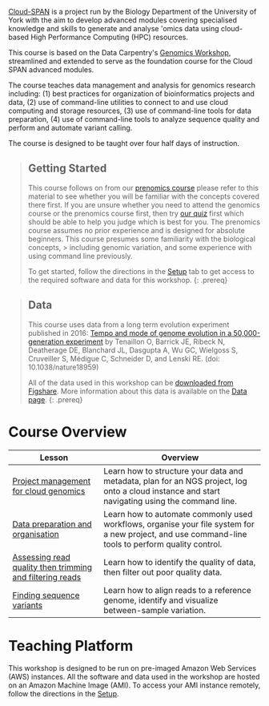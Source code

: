 ---
---

[Cloud-SPAN](https://cloud-span.york.ac.uk) is a project run by the Biology Department of the University of York with the aim to develop advanced modules covering specialised knowledge and skills to generate and analyse 'omics data using cloud-based High Performance Computing (HPC) resources.

This course is based on the Data Carpentry's [Genomics Workshop](https://datacarpentry.org/genomics-workshop/), streamlined and extended to serve as the foundation course for the Cloud SPAN advanced modules.

The course teaches data management and analysis for genomics research including: (1) best practices for organization of bioinformatics projects and data, (2) use of command-line utilities to connect to and use cloud computing and storage resources, (3) use of command-line tools for data preparation, (4) use of command-line tools to analyze sequence quality and perform and automate variant calling.

The course is designed to be taught over four half days of instruction.

> ## Getting Started
>
> This course follows on from our [prenomics course](https://cloud-span.github.io/prenomics00-intro/) please   refer to this material to see whether you will be familiar with the concepts covered there first.
> If you are unsure whether you need to attend the genomics course or the prenomics course first, then try     [our quiz](https://shiny.york.ac.uk/er13/prenomics-quiz/#section-some-general-questions) first which should   be able to help you judge which is best for you.
> The prenomics course assumes no prior experience and is designed for absolute beginners.
> This course presumes some familiarity with the biological concepts, > including genomic variation, and some experience with using command line previously.
>
> To get started, follow the directions in the [Setup](setup) tab to get access to the required
> software and data for this workshop.
{: .prereq}

> ## Data
>
> This course uses data from a long term evolution experiment published in 2016: [Tempo and mode of genome evolution in a 50,000-generation experiment](https://www.ncbi.nlm.nih.gov/pmc/articles/PMC4988878/) by Tenaillon O, Barrick JE, Ribeck N, Deatherage DE, Blanchard JL, Dasgupta A, Wu GC, Wielgoss S, Cruveiller S, Médigue C, Schneider D, and Lenski RE. (doi: 10.1038/nature18959)
>
> All of the data used in this workshop can be [downloaded from Figshare](https://figshare.com/articles/Data_Carpentry_Genomics_beta_2_0/7726454).
> More information about this data is available on the [Data page](https://cloud-span.github.io/genomics02-proj-mngt-cloud-genomics/data/index.html).
{: .prereq}

# Course Overview

| Lesson                     | Overview |
| -------------------------- | ---------|
| [Project management for cloud genomics](https://cloud-span.github.io/01genomics/) | Learn how to structure your data and metadata, plan for an NGS project, log onto a cloud instance and start navigating using the command line.|
| [Data preparation and organisation](https://cloud-span.github.io/02genomics/) | Learn how to automate commonly used workflows, organise your file system for a new project, and use command-line tools to perform quality control.|
| [Assessing read quality then trimming and filtering reads](https://cloud-span.github.io/03genomics/) | Learn how to identify the quality of data, then filter out poor quality data.|
| [Finding sequence variants](https://cloud-span.github.io/04genomics/) | Learn how to align reads to a reference genome, identify and visualize between-sample variation.|

# Teaching Platform

This workshop is designed to be run on pre-imaged Amazon Web Services (AWS) instances. All the software and data used in the workshop are hosted on an Amazon Machine Image (AMI). To access your AMI instance remotely, follow the directions in the [Setup](setup).
